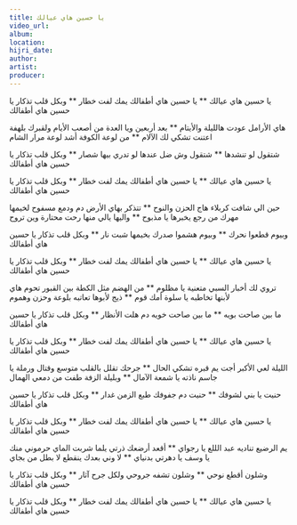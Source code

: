 ```yaml
---
title: يا حسين هاي عيالك
video_url:
album:
location:
hijri_date:
author:
artist:
producer:
---
```


يا حسين هاي عيالك ** يا حسين هاي أطفالك
يمك لفت خطار ** وبكل قلب تذكار
يا حسين هاي أطفالك

هاي الأرامل عودت هالليلة والأيتام ** بعد أربعين ويا العدة من أصعب الأيام
ولقبرك بلهفة اعتنت تشكي لك الآلام ** من لوعة الكوفة أشد لوعة مرار الشام

شتقول لو تنشدها ** شتقول وش ضل عندها
لو تدري بيها شصار ** وبكل قلب تذكار
يا حسين هاي أطفالك

يا حسين هاي عيالك ** يا حسين هاي أطفالك
يمك لفت خطار ** وبكل قلب تذكار
يا حسين هاي أطفالك

حين الي شافت كربلاء هاج الحزن والنوح ** تتذكر بهاي الأرض دم ودمع مسفوح
لخيمها مهرك من رجع يخبرها يا مذبوح ** واليها يالي منها رحت محتارة وين تروح

وبيوم قطعوا نحرك ** وبيوم هشموا صدرك
بخيمها شبت نار ** وبكل قلب تذكار
يا حسين هاي أطفالك

يا حسين هاي عيالك ** يا حسين هاي أطفالك
يمك لفت خطار ** وبكل قلب تذكار
يا حسين هاي أطفالك

تروي لك أخبار السبي متعنية يا مظلوم ** من الهضم مثل الكطة بين القبور تحوم
هاي لأبنها تخاطبه يا سلوة أمك قوم ** ذيج لأبوها تعاتبه بلوعة وحزن وهموم

ما بين صاحت بويه ** ما بين صاحت خويه
دم هلت الأنظار ** وبكل قلب تذكار
يا حسين هاي أطفالك

يا حسين هاي عيالك ** يا حسين هاي أطفالك
يمك لفت خطار ** وبكل قلب تذكار
يا حسين هاي أطفالك

الليلة لعي الأكبر أجت يم قبره تشكي الحال ** جرحك تقلل بالقلب متوسع وقتال
ورملة يا جاسم ناذته يا شمعة الآمال ** وبليلة الزفة طفت من دمعي الهمال

حنيت يا بني لشوفك ** حنيت دم جفوفك
طبع الزمن غدار ** وبكل قلب تذكار
يا حسين هاي أطفالك

يا حسين هاي عيالك ** يا حسين هاي أطفالك
يمك لفت خطار ** وبكل قلب تذكار
يا حسين هاي أطفالك

يم الرضيع تناديه عبد الللع يا رجواي ** أقعد أرضعك ذرتي يلما شربت الماي
حرموني منك يا وسف يا دهرتي بدنياي ** لا وني بعدك ينقطع لا بطل من بجاي

وشلون أقطع نوحي ** وشلون تشفه جروحي
ولكل جرح آثار ** وبكل قلب تذكار
يا حسين هاي أطفالك

يا حسين هاي عيالك ** يا حسين هاي أطفالك
يمك لفت خطار ** وبكل قلب تذكار
يا حسين هاي أطفالك
